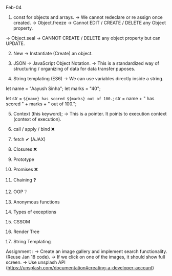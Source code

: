 Feb-04

1. const for objects and arrays.
-> We cannot redeclare or re assign once created.
-> Object.freeze -> Cannot EDIT / CREATE / DELETE any Object property.

-> Object.seal -> CANNOT CREATE / DELETE any object property but can UPDATE.


2. New -> Instantiate (Create) an object.

3. JSON -> JavaScript Object Notation.
-> This is a standardized way of structuring / organizing of data for data transfer puposes.

4. String templating (ES6) -> We can use variables directly inside a string.

let name = "Aayush Sinha";
let marks = "40";

let str = `${name} has scored ${marks} out of 100.`;
str = name + " has scored " + marks + " out of 100.";

5. Context (this keyword);
-> This is a pointer. It points to execution context (context of execution).


9. call / apply / bind ❌
16. fetch ✔ (AJAX)
10. Closures ❌
11. Prototype


14. Promises ❌
15. Chaining ❓




18. OOP ❔
19. Anonymous functions
20. Types of exceptions
21. CSSOM
22. Render Tree
23. String Templating


Assignment :
-> Create an image gallery and implement search functionality. (Reuse Jan 18 code).
-> If we click on one of the images, it should show full screen. 
-> Use unsplash API (https://unsplash.com/documentation#creating-a-developer-account)